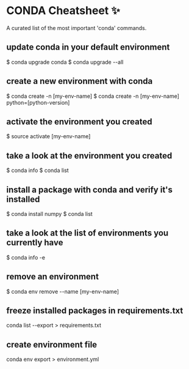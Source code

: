 # CONDA Cheatsheet ✨
A curated list of the most important 'conda' commands.

## update conda in your default environment 
$ conda upgrade conda
$ conda upgrade --all

## create a new environment with conda
$ conda create -n [my-env-name]
$ conda create -n [my-env-name] python=[python-version]

## activate the environment you created
$ source activate [my-env-name]

## take a look at the environment you created
$ conda info
$ conda list

## install a package with conda and verify it's installed
$ conda install numpy
$ conda list

## take a look at the list of environments you currently have
$ conda info -e

## remove an environment
$ conda env remove --name [my-env-name]

## freeze installed packages in requirements.txt
 conda list --export > requirements.txt 

## create environment file 
conda env export > environment.yml
